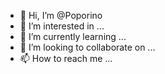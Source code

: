 - 👋 Hi, I’m @Poporino
- 👀 I’m interested in ...
- 🌱 I’m currently learning ...
- 💞️ I’m looking to collaborate on ...
- 📫 How to reach me ...

<!---
Poporino/Poporino is a ✨ special ✨ repository because its `README.md` (this file) appears on your GitHub profile.
You can click the Preview link to take a look at your changes.
--->
